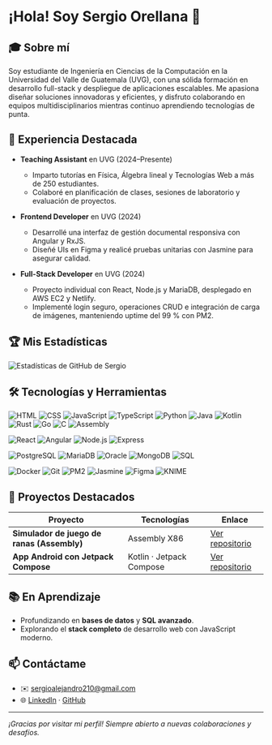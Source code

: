 # ¡Hola! Soy Sergio Orellana 👋

## 🎓 Sobre mí
Soy estudiante de Ingeniería en Ciencias de la Computación en la Universidad del Valle de Guatemala (UVG), con una sólida formación en desarrollo full-stack y despliegue de aplicaciones escalables. Me apasiona diseñar soluciones innovadoras y eficientes, y disfruto colaborando en equipos multidisciplinarios mientras continuo aprendiendo tecnologías de punta.

## 💼 Experiencia Destacada
- **Teaching Assistant** en UVG (2024–Presente)  
  - Imparto tutorías en Física, Álgebra lineal y Tecnologías Web a más de 250 estudiantes.  
  - Colaboré en planificación de clases, sesiones de laboratorio y evaluación de proyectos.  

- **Frontend Developer** en UVG (2024)  
  - Desarrollé una interfaz de gestión documental responsiva con Angular y RxJS.  
  - Diseñé UIs en Figma y realicé pruebas unitarias con Jasmine para asegurar calidad.  

- **Full-Stack Developer** en UVG (2024)  
  - Proyecto individual con React, Node.js y MariaDB, desplegado en AWS EC2 y Netlify.  
  - Implementé login seguro, operaciones CRUD e integración de carga de imágenes, manteniendo uptime del 99 % con PM2.

## 🏆 Mis Estadísticas

![Estadísticas de GitHub de Sergio](https://github-readme-stats.vercel.app/api?username=SergioAle210&show_icons=true&theme=radical)

## 🛠 Tecnologías y Herramientas

![HTML](https://img.shields.io/badge/-HTML-%23E34F26?style=flat&logo=html5&logoColor=white)
![CSS](https://img.shields.io/badge/-CSS-%231572B6?style=flat&logo=css3&logoColor=white)
![JavaScript](https://img.shields.io/badge/-JavaScript-%23F7DF1E?style=flat&logo=javascript&logoColor=black)
![TypeScript](https://img.shields.io/badge/-TypeScript-%23007ACC?style=flat&logo=typescript&logoColor=white)
![Python](https://img.shields.io/badge/-Python-%233776AB?style=flat&logo=python&logoColor=white)
![Java](https://img.shields.io/badge/-Java-%23ED8B00?style=flat&logo=java&logoColor=white)
![Kotlin](https://img.shields.io/badge/-Kotlin-%237F52FF?style=flat&logo=kotlin&logoColor=white)
![Rust](https://img.shields.io/badge/-Rust-%23DEA584?style=flat&logo=rust&logoColor=black)
![Go](https://img.shields.io/badge/-Go-%2300ADD8?style=flat&logo=go&logoColor=white)
![C](https://img.shields.io/badge/-C-%2300599C?style=flat&logo=c&logoColor=white)
![Assembly](https://img.shields.io/badge/-Assembly-%23404d59?style=flat)

![React](https://img.shields.io/badge/-React-%2361DAFB?style=flat&logo=react&logoColor=black)
![Angular](https://img.shields.io/badge/-Angular-%23DD0031?style=flat&logo=angular&logoColor=white)
![Node.js](https://img.shields.io/badge/-Node.js-%2343853D?style=flat&logo=node.js&logoColor=white)
![Express](https://img.shields.io/badge/-Express-%23404d59?style=flat&logo=express&logoColor=white)

![PostgreSQL](https://img.shields.io/badge/-PostgreSQL-%23336791?style=flat&logo=postgresql&logoColor=white)
![MariaDB](https://img.shields.io/badge/-MariaDB-%230070B1?style=flat&logo=mariadb&logoColor=white)
![Oracle](https://img.shields.io/badge/-Oracle-%23F80000?style=flat&logo=oracle&logoColor=white)
![MongoDB](https://img.shields.io/badge/-MongoDB-%2347A248?style=flat&logo=mongodb&logoColor=white)
![SQL](https://img.shields.io/badge/-SQL-%23404d59?style=flat&logo=postgresql&logoColor=white)

![Docker](https://img.shields.io/badge/-Docker-%230db7ed?style=flat&logo=docker&logoColor=white)
![Git](https://img.shields.io/badge/-Git-%23F05032?style=flat&logo=git&logoColor=white)
![PM2](https://img.shields.io/badge/-PM2-%23008c4c?style=flat&logo=pm2&logoColor=white)
![Jasmine](https://img.shields.io/badge/-Jasmine-%2346B8DA?style=flat&logo=jasmine&logoColor=white)
![Figma](https://img.shields.io/badge/-Figma-%23F24E1E?style=flat&logo=figma&logoColor=white)
![KNIME](https://img.shields.io/badge/-KNIME-%23E9164F?style=flat)

## 🚀 Proyectos Destacados
| Proyecto                                 | Tecnologías                   | Enlace                                                   |
|------------------------------------------|-------------------------------|----------------------------------------------------------|
| **Simulador de juego de ranas (Assembly)** | Assembly X86                 | [Ver repositorio](https://github.com/SergioAle210/Proyecto4_Assembly) |
| **App Android con Jetpack Compose**        | Kotlin · Jetpack Compose     | [Ver repositorio](https://github.com/SergioAle210/android-compose-uvg)   |

## 📚 En Aprendizaje
- Profundizando en **bases de datos** y **SQL avanzado**.  
- Explorando el **stack completo** de desarrollo web con JavaScript moderno.

## 📫 Contáctame
- ✉️ sergioalejandro210@gmail.com  
- 🌐 [LinkedIn](https://www.linkedin.com/in/sergio-orellana) · [GitHub](https://github.com/SergioAle210)  

---

*¡Gracias por visitar mi perfil! Siempre abierto a nuevas colaboraciones y desafíos.*  
